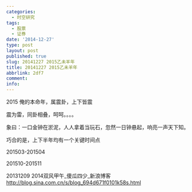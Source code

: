 ```yaml
---
categories:
  - 时空研究
tags:
  - 股票
  - 证券
date: '2014-12-27'
type: post
layout: post
published: true
slug: 20141227 2015乙未羊年
title: 20141227 2015乙未羊年
abbrlink: 2df7
comment:
info:
---
```


2015 俺的本命年，属震卦，上下皆震

震为雷，同卦相叠，呵呵。。。。

象曰：一口金钟在淤泥，人人拿着当玩石，忽然一日钟悬起，响亮一声天下知。

巧合的是，上下半年均有一个关键时间点

201503-201504

201510-201511


20131209 2014双风甲午_傻瓜四少_新浪博客
http://blog.sina.com.cn/s/blog_694d671f0101k58s.html
